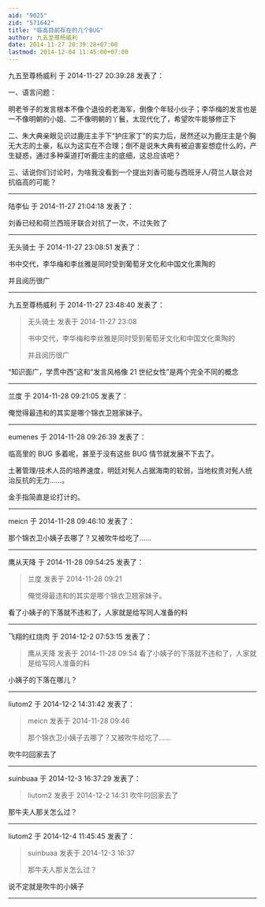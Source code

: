 ```yaml
---
aid: "9025"
zid: "571642"
title: "临高目前存在的几个BUG"
author: 九五至尊杨威利
date: 2014-11-27 20:39:28+07:00
lastmod: 2014-12-04 11:45:00+07:00
---
```


九五至尊杨威利 于 2014-11-27 20:39:28 发表了：

一、语言问题：

明老爷子的发言根本不像个退役的老海军，倒像个年轻小伙子；李华梅的发言也是一不像明朝的小姐、二不像明朝的丫鬟，太现代化了，希望吹牛能够修正下

二、朱大典亲眼见识过鹿庄主手下“护庄家丁”的实力后，居然还以为鹿庄主是个胸无大志的土豪，私以为这实在不合理；倒不是说朱大典有被迫害妄想症什么的，产生疑惑，通过多种渠道打听鹿庄主的底细，这总应该吧？

三、话说你们讨论时，为啥我没看到一个提出刘香可能与西班牙人/荷兰人联合对抗临高的可能？

---

陆李仙 于 2014-11-27 21:04:18 发表了：

刘香已经和荷兰西班牙联合对抗了一次，不过失败了

---

无头骑士 于 2014-11-27 23:08:51 发表了：

书中交代，李华梅和李丝雅是同时受到葡萄牙文化和中国文化熏陶的

并且阅历很广

---

九五至尊杨威利 于 2014-11-27 23:48:40 发表了：

> 无头骑士 发表于 2014-11-27 23:08
>
> 书中交代，李华梅和李丝雅是同时受到葡萄牙文化和中国文化熏陶的
>
> 并且阅历很广

“知识面广，学贯中西”这和“发言风格像 21 世纪女性”是两个完全不同的概念

---

兰度 于 2014-11-28 09:21:05 发表了：

俺觉得最违和的其实是哪个锦衣卫翘家妹子。

---

eumenes 于 2014-11-28 09:26:39 发表了：

临高里的 BUG 多着呢，甚至于没有这些 BUG 情节就发展不下去了。

土著管理/技术人员的培养速度，明廷对髡人占据海南的软弱，当地权贵对髡人统治反抗的无力……。

金手指简直是论打计的。

---

meicn 于 2014-11-28 09:46:10 发表了：

那个锦衣卫小姨子去哪了？又被吹牛给吃了……

---

鹰从天降 于 2014-11-28 09:54:25 发表了：

> 兰度 发表于 2014-11-28 09:21
>
> 俺觉得最违和的其实是哪个锦衣卫翘家妹子。

看了小姨子的下落就不违和了，人家就是给写同人准备的料

---

飞翔的红烧肉 于 2014-12-2 07:53:15 发表了：

> 鹰从天降 发表于 2014-11-28 09:54 看了小姨子的下落就不违和了，人家就是给写同人准备的料

小姨子的下落在哪儿？

---

liutom2 于 2014-12-2 14:31:42 发表了：

> meicn 发表于 2014-11-28 09:46
>
> 那个锦衣卫小姨子去哪了？又被吹牛给吃了……

吹牛叼回家去了

---

suinbuaa 于 2014-12-3 16:37:29 发表了：

> liutom2 发表于 2014-12-2 14:31 吹牛叼回家去了

那牛夫人那关怎么过？

---

liutom2 于 2014-12-4 11:45:45 发表了：

> suinbuaa 发表于 2014-12-3 16:37
>
> 那牛夫人那关怎么过？

说不定就是吹牛的小姨子

---

